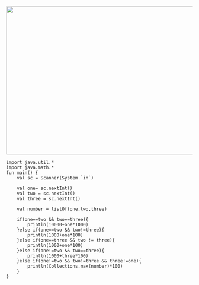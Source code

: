 <img src="https://user-images.githubusercontent.com/84216838/201649943-6a6a7aa6-e6f7-49e5-89f7-a21088bceef2.png" width= 700 height = 400>

```
import java.util.*
import java.math.*
fun main() {
    val sc = Scanner(System.`in`)
    
    val one= sc.nextInt()
    val two = sc.nextInt()
    val three = sc.nextInt()
    
    val number = listOf(one,two,three)
    
    if(one==two && two==three){
        println(10000+one*1000)
    }else if(one==two && two!=three){
        println(1000+one*100)
    }else if(one==three && two != three){
        println(1000+one*100)
    }else if(one!=two && two==three){
        println(1000+three*100)
    }else if(one!=two && two!=three && three!=one){
        println(Collections.max(number)*100)
    }
}

```